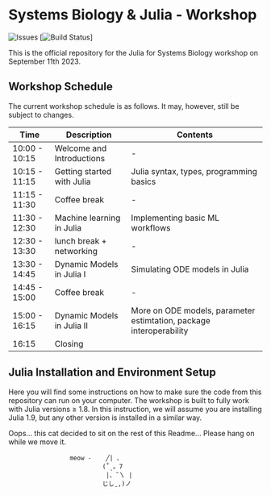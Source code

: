 # Systems Biology & Julia - Workshop

![Issues](https://img.shields.io/github/issues/Computational-Biology-TUe/Julia-sysbio-workshop)
[![Build Status](https://github.com/Computational-Biology-TUe/Julia-sysbio-workshop/actions/workflows/test.yml/badge.svg?branch=main)]

This is the official repository for the Julia for Systems Biology workshop on September 11th 2023. 

## Workshop Schedule
The current workshop schedule is as follows. It may, however, still be subject to changes.
<div align='center'>
  
| Time        | Description                  | Contents                                 |
|-------------|------------------------------|------------------------------------------|
| 10:00 - 10:15 | Welcome and Introductions  | -                                        |
| 10:15 - 11:15 | Getting started with Julia | Julia syntax, types, programming basics  |
| 11:15 - 11:30 | Coffee break               | -                                        |
| 11:30 - 12:30 | Machine learning in Julia  | Implementing basic ML workflows          |
| 12:30 - 13:30 | lunch break + networking   | -                                        |
| 13:30 - 14:45 | Dynamic Models in Julia I  | Simulating ODE models in Julia                                      |
| 14:45 - 15:00 | Coffee break               | -                                                                   |
| 15:00 - 16:15 | Dynamic Models in Julia II | More on ODE models, parameter estimtation, package interoperability |
| 16:15         | Closing                    |             |

</div>

## Julia Installation and Environment Setup
Here you will find some instructions on how to make sure the code from this repository can run on your computer. The workshop is built to fully work with Julia versions $\geq$ 1.8. In this instruction, we will assume you are installing Julia 1.9, but any other version is installed in a similar way. 


Oops... this cat decided to sit on the rest of this Readme... Please hang on while we move it.
```
                 meow -    ╱| 、
                          (˚ˎ。7  
                           |、˜〵 |         
                          じしˍ,)ノ
```


